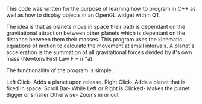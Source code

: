 This code was written for the purpose of learning how to program in C++ as well as how to display objects in an OpenGL widget within QT. 

The idea is that as planets move in space their path is dependant on the gravitational attraction between other planets which is depentant on the 
distance between them their masses. This program uses the kinematic equations of motion to calculate the movement at small intervals. A planet's 
acceleration is the summation of all gravitational forces divided by it's own mass (Newtons First Law F = m*a). 


The functionallity of the program is simple.

Left Click- Adds a planet upon release.
Right Click- Adds a planet that is fixed in space.
Scroll Bar-
  While Left or Right is Clicked- Makes the planet Bigger or smaller
  Otherwise- Zooms in or out

